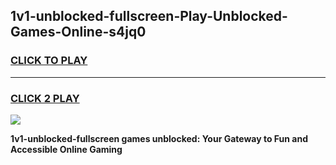 
## 1v1-unblocked-fullscreen-Play-Unblocked-Games-Online-s4jq0
<h3>
<a href="https://premium76.site?title=1v1-unblocked-fullscreen&ref=25A">CLICK TO PLAY</a></h3>
<hr>

<h3>
<a href="https://premium76.site?title=1v1-unblocked-fullscreen&ref=25A">CLICK 2 PLAY</a>
  
</h3>

<a href="https://premium76.site?title=1v1-unblocked-fullscreen&ref=25A"><img src="https://clearcache.store/games.png"></a>


**1v1-unblocked-fullscreen games unblocked: Your Gateway to Fun and Accessible Online Gaming**
